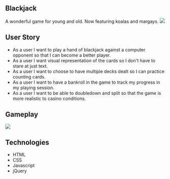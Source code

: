 ## Blackjack
A wonderful game for young and old. Now featuring koalas and margays.
![](http://i.imgur.com/WH5NYUE.jpg)

## User Story
- As a user I want to play a hand of blackjack against a computer opponent so that I can become a better player.
- As a user I want visual representation of the cards so I don't have to stare at just text.
- As a user I want to choose to have multiple decks dealt so I can practice counting cards.
- As a user I want to have a bankroll in the game to track my progress in my playing session.
- As a user I want to be able to doubledown and split so that the game is more realistic to casino conditions.

## Gameplay
![](http://g.recordit.co/XnAEMBMt9j.gif)

## Technologies
- HTML
- CSS
- Javascript
- jQuery
